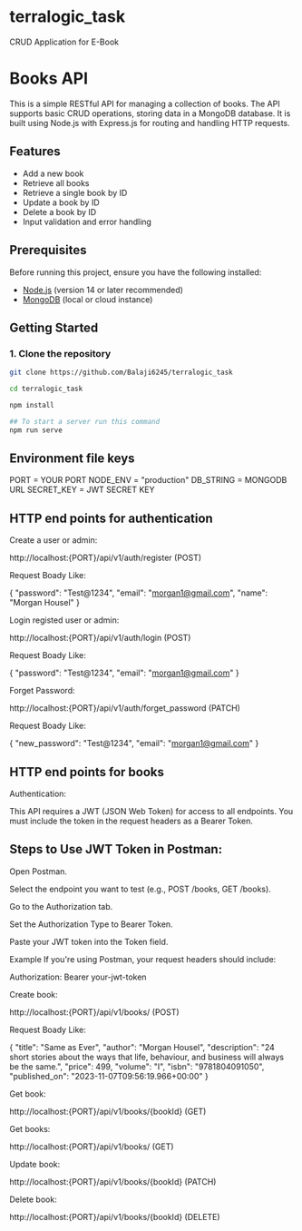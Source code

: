 # terralogic_task

CRUD Application for E-Book

# Books API

This is a simple RESTful API for managing a collection of books. The API supports basic CRUD operations, storing data in a MongoDB database. It is built using Node.js with Express.js for routing and handling HTTP requests.

## Features

- Add a new book
- Retrieve all books
- Retrieve a single book by ID
- Update a book by ID
- Delete a book by ID
- Input validation and error handling

## Prerequisites

Before running this project, ensure you have the following installed:

- [Node.js](https://nodejs.org/) (version 14 or later recommended)
- [MongoDB](https://www.mongodb.com/) (local or cloud instance)

## Getting Started

### 1. Clone the repository

```bash
git clone https://github.com/Balaji6245/terralogic_task

cd terralogic_task

npm install

## To start a server run this command
npm run serve

```

## Environment file keys

PORT = YOUR PORT
NODE_ENV = "production"
DB_STRING = MONGODB URL
SECRET_KEY = JWT SECRET KEY

## HTTP end points for authentication

Create a user or admin:

http://localhost:{PORT}/api/v1/auth/register (POST)

Request Boady Like:

{
"password": "Test@1234",
"email": "morgan1@gmail.com",
"name": "Morgan Housel"
}

Login registed user or admin:

http://localhost:{PORT}/api/v1/auth/login (POST)

Request Boady Like:

{
"password": "Test@1234",
"email": "morgan1@gmail.com"
}

Forget Password:

http://localhost:{PORT}/api/v1/auth/forget_password (PATCH)

Request Boady Like:

{
"new_password": "Test@1234",
"email": "morgan1@gmail.com"
}

## HTTP end points for books

Authentication:

This API requires a JWT (JSON Web Token) for access to all endpoints. You must include the token in the request headers as a Bearer Token.

## Steps to Use JWT Token in Postman:

Open Postman.

Select the endpoint you want to test (e.g., POST /books, GET /books).

Go to the Authorization tab.

Set the Authorization Type to Bearer Token.

Paste your JWT token into the Token field.

Example
If you're using Postman, your request headers should include:

Authorization: Bearer your-jwt-token

Create book:

http://localhost:{PORT}/api/v1/books/ (POST)

Request Boady Like:

{
"title": "Same as Ever",
"author": "Morgan Housel",
"description": "24 short stories about the ways that life, behaviour, and business will always be the same.",
"price": 499,
"volume": "I",
"isbn": "9781804091050",
"published_on": "2023-11-07T09:56:19.966+00:00"
}

Get book:

http://localhost:{PORT}/api/v1/books/{bookId} (GET)

Get books:

http://localhost:{PORT}/api/v1/books/ (GET)

Update book:

http://localhost:{PORT}/api/v1/books/{bookId} (PATCH)

Delete book:

http://localhost:{PORT}/api/v1/books/{bookId} (DELETE)
